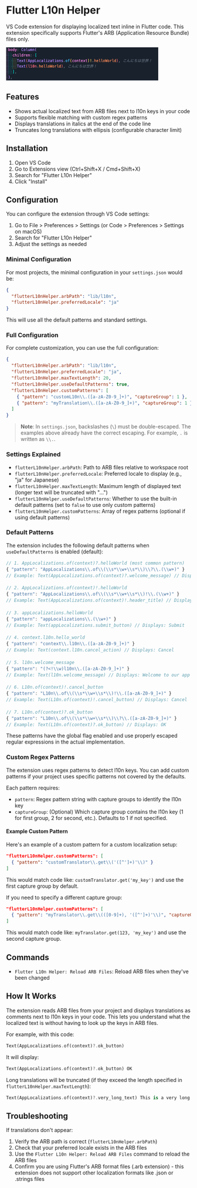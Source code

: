 # Flutter L10n Helper

VS Code extension for displaying localized text inline in Flutter code. This extension specifically supports Flutter's ARB (Application Resource Bundle) files only.

![samplePng](images/sample.png)

## Features

- Shows actual localized text from ARB files next to l10n keys in your code
- Supports flexible matching with custom regex patterns
- Displays translations in italics at the end of the code line
- Truncates long translations with ellipsis (configurable character limit)

## Installation

1. Open VS Code
2. Go to Extensions view (Ctrl+Shift+X / Cmd+Shift+X)
3. Search for "Flutter L10n Helper"
4. Click "Install"

## Configuration

You can configure the extension through VS Code settings:

1. Go to File > Preferences > Settings (or Code > Preferences > Settings on macOS)
2. Search for "Flutter L10n Helper"
3. Adjust the settings as needed

### Minimal Configuration

For most projects, the minimal configuration in your `settings.json` would be:

```json
{
  "flutterL10nHelper.arbPath": "lib/l10n",
  "flutterL10nHelper.preferredLocale": "ja"
}
```

This will use all the default patterns and standard settings.

### Full Configuration

For complete customization, you can use the full configuration:

```json
{
  "flutterL10nHelper.arbPath": "lib/l10n",
  "flutterL10nHelper.preferredLocale": "ja",
  "flutterL10nHelper.maxTextLength": 20,
  "flutterL10nHelper.useDefaultPatterns": true,
  "flutterL10nHelper.customPatterns": [
    { "pattern": "customL10n\\.([a-zA-Z0-9_]+)", "captureGroup": 1 },
    { "pattern": "myTranslation\\.([a-zA-Z0-9_]+)", "captureGroup": 1 }
  ]
}
```

> **Note**: In `settings.json`, backslashes (`\`) must be double-escaped. The examples above already have the correct escaping. For example, `.` is written as `\\.`.

### Settings Explained

- `flutterL10nHelper.arbPath`: Path to ARB files relative to workspace root
- `flutterL10nHelper.preferredLocale`: Preferred locale to display (e.g., "ja" for Japanese)
- `flutterL10nHelper.maxTextLength`: Maximum length of displayed text (longer text will be truncated with "...")
- `flutterL10nHelper.useDefaultPatterns`: Whether to use the built-in default patterns (set to `false` to use only custom patterns)
- `flutterL10nHelper.customPatterns`: Array of regex patterns (optional if using default patterns)

### Default Patterns

The extension includes the following default patterns when `useDefaultPatterns` is enabled (default):

```javascript
// 1. AppLocalizations.of(context)?.helloWorld (most common pattern)
{ "pattern": "AppLocalizations\\.of\\(\\s*\\w+\\s*\\)\\?\\.(\\w+)" }
// Example: Text(AppLocalizations.of(context)?.welcome_message) // Displays: Welcome to our app

// 2. AppLocalizations.of(context)!.helloWorld
{ "pattern": "AppLocalizations\\.of\\(\\s*\\w+\\s*\\)!\\.(\\w+)" }
// Example: Text(AppLocalizations.of(context)!.header_title) // Displays: Dashboard

// 3. appLocalizations.helloWorld
{ "pattern": "appLocalizations\\.(\\w+)" }
// Example: Text(appLocalizations.submit_button) // Displays: Submit

// 4. context.l10n.hello_world
{ "pattern": "context\\.l10n\\.([a-zA-Z0-9_]+)" }
// Example: Text(context.l10n.cancel_action) // Displays: Cancel

// 5. l10n.welcome_message
{ "pattern": "(?<!\\w)l10n\\.([a-zA-Z0-9_]+)" }
// Example: Text(l10n.welcome_message) // Displays: Welcome to our app

// 6. L10n.of(context)!.cancel_button
{ "pattern": "L10n\\.of\\(\\s*\\w+\\s*\\)!\\.([a-zA-Z0-9_]+)" }
// Example: Text(L10n.of(context)!.cancel_button) // Displays: Cancel

// 7. L10n.of(context)?.ok_button
{ "pattern": "L10n\\.of\\(\\s*\\w+\\s*\\)\\?\\.([a-zA-Z0-9_]+)" }
// Example: Text(L10n.of(context)?.ok_button) // Displays: OK
```

These patterns have the global flag enabled and use properly escaped regular expressions in the actual implementation.

### Custom Regex Patterns

The extension uses regex patterns to detect l10n keys. You can add custom patterns if your project uses specific patterns not covered by the defaults.

Each pattern requires:

- `pattern`: Regex pattern string with capture groups to identify the l10n key
- `captureGroup`: (Optional) Which capture group contains the l10n key (1 for first group, 2 for second, etc.). Defaults to 1 if not specified.

#### Example Custom Pattern

Here's an example of a custom pattern for a custom localization setup:

```json
"flutterL10nHelper.customPatterns": [
  { "pattern": "customTranslator\\.get\\('([^']+)'\\)" }
]
```

This would match code like: `customTranslator.get('my_key')` and use the first capture group by default.

If you need to specify a different capture group:

```json
"flutterL10nHelper.customPatterns": [
  { "pattern": "myTranslator\\.get\\(([0-9]+), '([^']+)'\\)", "captureGroup": 2 }
]
```

This would match code like: `myTranslator.get(123, 'my_key')` and use the second capture group.

## Commands

- `Flutter L10n Helper: Reload ARB Files`: Reload ARB files when they've been changed

## How It Works

The extension reads ARB files from your project and displays translations as comments next to l10n keys in your code. This lets you understand what the localized text is without having to look up the keys in ARB files.

For example, with this code:

```dart
Text(AppLocalizations.of(context)?.ok_button)
```

It will display:

```dart
Text(AppLocalizations.of(context)?.ok_button) OK
```

Long translations will be truncated (if they exceed the length specified in `flutterL10nHelper.maxTextLength`):

```dart
Text(AppLocalizations.of(context)?.very_long_text) This is a very long...
```

## Troubleshooting

If translations don't appear:

1. Verify the ARB path is correct (`flutterL10nHelper.arbPath`)
2. Check that your preferred locale exists in the ARB files
3. Use the `Flutter L10n Helper: Reload ARB Files` command to reload the ARB files
4. Confirm you are using Flutter's ARB format files (.arb extension) - this extension does not support other localization formats like .json or .strings files
